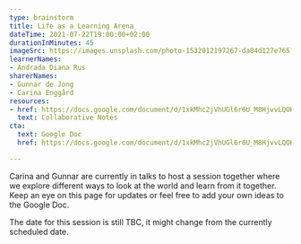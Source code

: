 ```yaml
---
type: brainstorm
title: Life as a Learning Arena
dateTime: 2021-07-22T19:00:00+02:00
durationInMinutes: 45
imageSrc: https://images.unsplash.com/photo-1532012197267-da84d127e765?ixid=MnwxMjA3fDB8MHxwaG90by1wYWdlfHx8fGVufDB8fHx8&ixlib=rb-1.2.1&auto=format&fit=crop&w=668&q=80
learnerNames:
- Andrada Diana Rus
sharerNames:
- Gunnar de Jong
- Carina Enggård
resources:
- href: https://docs.google.com/document/d/1xkMhc2jVhUGl6r6U_M8HjvvLQOHo7VQ7Nw-BsHHLSEU/edit#
  text: Collaborative Notes
cta:
  text: Google Doc
  href: https://docs.google.com/document/d/1xkMhc2jVhUGl6r6U_M8HjvvLQOHo7VQ7Nw-BsHHLSEU/edit#

---
```

Carina and Gunnar are currently in talks to host a session together where we explore different ways to look at the world and learn from it together. Keep an eye on this page for updates or feel free to add your own ideas to the Google Doc.  
  
The date for this session is still TBC, it might change from the currently scheduled date.